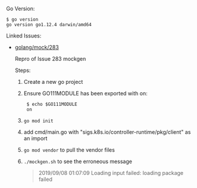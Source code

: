 Go Version:

    $ go version 
    go version go1.12.4 darwin/amd64

Linked Issues:

- [golang/mock/283](https://github.com/golang/mock/issues/283)

    Repro of Issue 283 mockgen
    
    Steps:
    1. Create a new go project
    2. Ensure GO111MODULE has been exported with on:
    
            $ echo $GO111MODULE 
            on
    2. `go mod init`
    3. add cmd/main.go with "sigs.k8s.io/controller-runtime/pkg/client" as
       an import
    4. `go mod vendor` to pull the vendor files
    5. `./mockgen.sh` to see the erroneous message
        > 2019/09/08 01:07:09 Loading input failed: loading package failed
